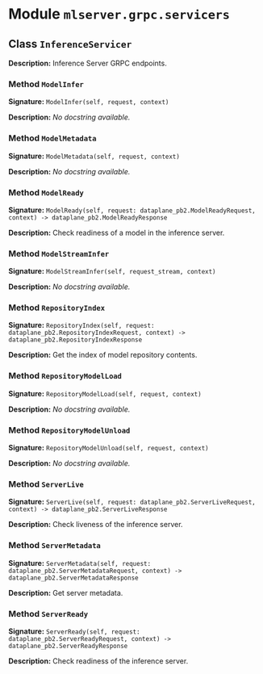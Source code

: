 # Module `mlserver.grpc.servicers`


## Class `InferenceServicer`


**Description:**
Inference Server GRPC endpoints.

### Method `ModelInfer`


**Signature:** `ModelInfer(self, request, context)`


**Description:**
*No docstring available.*

### Method `ModelMetadata`


**Signature:** `ModelMetadata(self, request, context)`


**Description:**
*No docstring available.*

### Method `ModelReady`


**Signature:** `ModelReady(self, request: dataplane_pb2.ModelReadyRequest, context) -> dataplane_pb2.ModelReadyResponse`


**Description:**
Check readiness of a model in the inference server.

### Method `ModelStreamInfer`


**Signature:** `ModelStreamInfer(self, request_stream, context)`


**Description:**
*No docstring available.*

### Method `RepositoryIndex`


**Signature:** `RepositoryIndex(self, request: dataplane_pb2.RepositoryIndexRequest, context) -> dataplane_pb2.RepositoryIndexResponse`


**Description:**
Get the index of model repository contents.

### Method `RepositoryModelLoad`


**Signature:** `RepositoryModelLoad(self, request, context)`


**Description:**
*No docstring available.*

### Method `RepositoryModelUnload`


**Signature:** `RepositoryModelUnload(self, request, context)`


**Description:**
*No docstring available.*

### Method `ServerLive`


**Signature:** `ServerLive(self, request: dataplane_pb2.ServerLiveRequest, context) -> dataplane_pb2.ServerLiveResponse`


**Description:**
Check liveness of the inference server.

### Method `ServerMetadata`


**Signature:** `ServerMetadata(self, request: dataplane_pb2.ServerMetadataRequest, context) -> dataplane_pb2.ServerMetadataResponse`


**Description:**
Get server metadata.

### Method `ServerReady`


**Signature:** `ServerReady(self, request: dataplane_pb2.ServerReadyRequest, context) -> dataplane_pb2.ServerReadyResponse`


**Description:**
Check readiness of the inference server.
